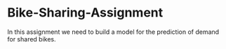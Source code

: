 # Bike-Sharing-Assignment
In this assignment we need to build a model for the prediction of demand for shared bikes.
